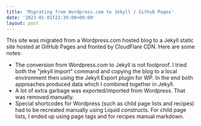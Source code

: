 ```yaml
---
title: 'Migrating from Wordpress.com to Jekyll / Github Pages'
date: '2023-01-01T22:38:00+00:00'
layout: post
---
```


This site was migrated from a Wordpress.com hosted blog to a Jekyll static site hosted at GitHub Pages and fronted by CloudFlare CDN. Here are some notes:
* The conversion from Wordpress.com to Jekyll is not foolproof. I tried both the "jekyll import" command and copying the blog to a local environment then using the Jekyll Export plugin for WP. In the end both approaches produced data which I combined together in Jekyll.
* A lot of extra garbage was exported/imported from Wordpress. That was removed manually.
* Special shortcodes for Wordpress (such as child page lists and recipes) had to be recreated manually using Liquid constructs. For child page lists, I ended up using page tags and for recipes manual markdown.